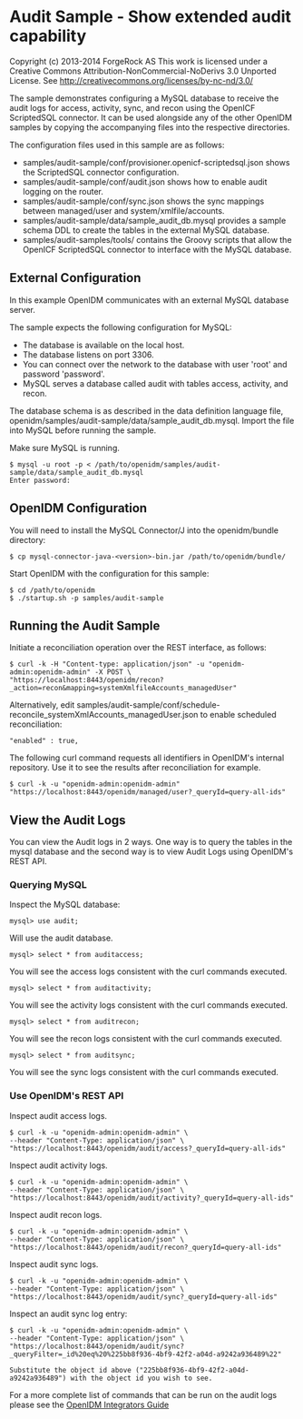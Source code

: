 Audit Sample - Show extended audit capability
=============================================
Copyright (c) 2013-2014 ForgeRock AS
This work is licensed under a Creative Commons Attribution-NonCommercial-NoDerivs 3.0 Unported License. See
http://creativecommons.org/licenses/by-nc-nd/3.0/


The sample demonstrates configuring a MySQL database to receive the audit logs for access, activity, sync, and recon using
the OpenICF ScriptedSQL connector.  It can be used alongside any of the other OpenIDM samples by copying the
accompanying files into the respective directories.

The configuration files used in this sample are as follows:

*   samples/audit-sample/conf/provisioner.openicf-scriptedsql.json shows the ScriptedSQL 
    connector configuration.
*   samples/audit-sample/conf/audit.json shows how to enable audit logging on the router.
*   samples/audit-sample/conf/sync.json shows the sync mappings between managed/user and system/xmlfile/accounts.
*   samples/audit-sample/data/sample_audit_db.mysql provides a sample schema DDL to create
    the tables in the external MySQL database.
*   samples/audit-samples/tools/ contains the Groovy scripts that allow the OpenICF
    ScriptedSQL connector to interface with the MySQL database.

External Configuration
----------------------
In this example OpenIDM communicates with an external MySQL database server.

The sample expects the following configuration for MySQL:

*   The database is available on the local host.
*   The database listens on port 3306.
*   You can connect over the network to the database with user 'root' and password 'password'.
*   MySQL serves a database called audit with tables access, activity, and recon.

The database schema is as described in the data definition language file,
openidm/samples/audit-sample/data/sample_audit_db.mysql. Import the file into MySQL before running the sample.

Make sure MySQL is running.

    $ mysql -u root -p < /path/to/openidm/samples/audit-sample/data/sample_audit_db.mysql
    Enter password:

OpenIDM Configuration
---------------------
You will need to install the MySQL Connector/J into the openidm/bundle directory:

    $ cp mysql-connector-java-<version>-bin.jar /path/to/openidm/bundle/

Start OpenIDM with the configuration for this sample:

    $ cd /path/to/openidm
    $ ./startup.sh -p samples/audit-sample

Running the Audit Sample
------------------------

Initiate a reconciliation operation over the REST interface, as follows:

    $ curl -k -H "Content-type: application/json" -u "openidm-admin:openidm-admin" -X POST \
    "https://localhost:8443/openidm/recon?_action=recon&mapping=systemXmlfileAccounts_managedUser"

Alternatively, edit samples/audit-sample/conf/schedule-reconcile_systemXmlAccounts_managedUser.json
to enable scheduled reconciliation:

    "enabled" : true,

The following curl command requests all identifiers in OpenIDM's internal
repository. Use it to see the results after reconciliation for example.

    $ curl -k -u "openidm-admin:openidm-admin" "https://localhost:8443/openidm/managed/user?_queryId=query-all-ids"

View the Audit Logs
-------------------

You can view the Audit logs in 2 ways. One way is to query the tables in the mysql database and the second way is
to view Audit Logs using OpenIDM's REST API.

### Querying MySQL
Inspect the MySQL database:

    mysql> use audit;

Will use the audit database.

    mysql> select * from auditaccess;

You will see the access logs consistent with the curl commands executed.

    mysql> select * from auditactivity;

You will see the activity logs consistent with the curl commands executed.

    mysql> select * from auditrecon;

You will see the recon logs consistent with the curl commands executed.

    mysql> select * from auditsync;

You will see the sync logs consistent with the curl commands executed.

### Use OpenIDM's REST API
Inspect audit access logs.

    $ curl -k -u "openidm-admin:openidm-admin" \
    --header "Content-Type: application/json" \
    "https://localhost:8443/openidm/audit/access?_queryId=query-all-ids"
 
Inspect audit activity logs.

    $ curl -k -u "openidm-admin:openidm-admin" \
    --header "Content-Type: application/json" \
    "https://localhost:8443/openidm/audit/activity?_queryId=query-all-ids"
 
Inspect audit recon logs.

    $ curl -k -u "openidm-admin:openidm-admin" \
    --header "Content-Type: application/json" \
    "https://localhost:8443/openidm/audit/recon?_queryId=query-all-ids"
 
Inspect audit sync logs.

    $ curl -k -u "openidm-admin:openidm-admin" \
    --header "Content-Type: application/json" \
    "https://localhost:8443/openidm/audit/sync?_queryId=query-all-ids"
 
 Inspect an audit sync log entry:
 
    $ curl -k -u "openidm-admin:openidm-admin" \
    --header "Content-Type: application/json" \
    "https://localhost:8443/openidm/audit/sync?_queryFilter=_id%20eq%20%225bb8f936-4bf9-42f2-a04d-a9242a936489%22"
    
    Substitute the object id above ("225bb8f936-4bf9-42f2-a04d-a9242a936489") with the object id you wish to see.
 
 
For a more complete list of commands that can be run on the audit logs please see the
[OpenIDM Integrators Guide](http://openidm.forgerock.org/doc/integrators-guide/index.html#accessing-log-REST)